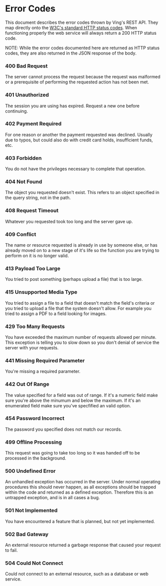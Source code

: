 # Error Codes

This document describes the error codes thrown by Ving's REST API. They map directly onto the [W3C's standard HTTP status codes](http://www.w3.org/Protocols/rfc2616/rfc2616-sec10.html). When functioning properly the web service will always return a 200 HTTP status code.

NOTE: While the error codes documented here are returned as HTTP status codes, they are also returned in the JSON response of the body.


### 400 Bad Request
The server cannot process the request because the request was malformed
or a prerequisite of performing the requested action has not been met.

### 401 Unauthorized
The session you are using has expired. Request a new one before continuing.

### 402 Payment Required
For one reason or another the payment requested was declined. Usually due to typos, but could also do with credit card holds, insufficient funds, etc.

### 403 Forbidden
You do not have the privileges necessary to complete that operation. 

### 404 Not Found
The object you requested doesn't exist. This refers to an object specified in the query string, not in the path. 

### 408 Request Timeout
Whatever you requested took too long and the server gave up.

### 409 Conflict
The name or resource requested is already in use by someone else, or has already moved on to a new stage of it's life so the function you are trying to perform on it is no longer valid.

### 413 Payload Too Large
You tried to post something (perhaps upload a file) that is too large.

### 415 Unsupported Media Type
You tried to assign a file to a field that doesn't match the field's criteria or you tried to upload a file that the system doesn't allow.
For example you tried to assign a PDF to a field looking for images. 

### 429 Too Many Requests
You have exceeded the maximum number of requests allowed per minute. This exception is telling you to slow down so you don't denial of service the server with your requests.

### 441 Missing Required Parameter
You're missing a required parameter.

### 442 Out Of Range
The value specified for a field was out of range. If it's a numeric field make sure you're above the minumum and below the maximum. If it's an enumerated field make sure you've specfified an valid option.

### 454 Password Incorrect
The password you specified does not match our records.

### 499 Offline Processing
This request was going to take too long so it was handed off to be processed in the background.

### 500 Undefined Error
An unhandled exception has occurred in the server. Under normal operating procedures this should never happen, as all exceptions should be trapped within the code and returned as a defined exception. Therefore this is an untrapped exception, and is in all cases a bug.

### 501 Not Implemented
You have encountered a feature that is planned, but not yet implemented.

### 502 Bad Gateway
An external resource returned a garbage response that caused your request to fail.

### 504 Could Not Connect
Could not connect to an external resource, such as a database or web service.